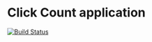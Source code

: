 # Click Count application

[![Build Status](https://travis-ci.org/Nakada78/Xebia-Click-recrutementclick-count.svg)](https://travis-ci.org/Nakada78/Xebia-Click-recrutement)
